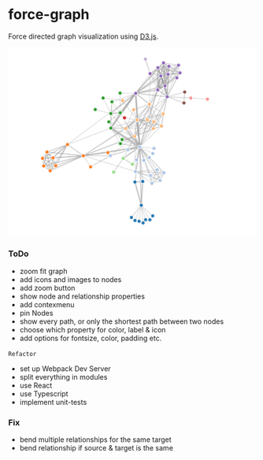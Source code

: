 # force-graph

Force directed graph visualization using [D3.js](https://github.com/d3/d3).

![neo4j browser screenshot](./.github/ForceLayout.png)

### ToDo

* zoom fit graph 
* add icons and images to nodes
* add zoom button 
* show node and relationship properties
* add contexmenu 
* pin Nodes
* show every path, or only the shortest path between two nodes
* choose which property for color, label & icon
* add options for fontsize, color, padding etc.

`Refactor`

* set up Webpack Dev Server
* split everything in modules
* use React
* use Typescript
* implement unit-tests


### Fix

* bend multiple relationships for the same target
* bend relationship if source & target is the same
